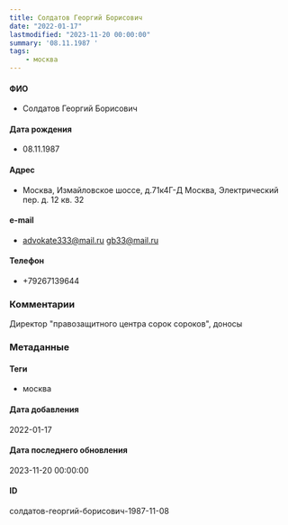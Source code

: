 ```yaml
---
title: Солдатов Георгий Борисович
date: "2022-01-17"
lastmodified: "2023-11-20 00:00:00"
summary: '08.11.1987 '
tags: 
    - москва
---
```

<!--# pp1-->
<!--## Фигурант-->
<!--### Личные данные-->
#### ФИО
- Солдатов Георгий Борисович
#### Дата рождения
- 08.11.1987
#### Адрес
- Москва, Измайловское шоссе, д.71к4Г-Д Москва, Электрический пер. д. 12 кв. 32
#### e-mail
- advokate333@mail.ru gb33@mail.ru
#### Телефон
- +79267139644
### Комментарии
Директор "правозащитного центра сорок сороков", доносы
### Метаданные
#### Теги
- москва
#### Дата добавления
2022-01-17
#### Дата последнего обновления
2023-11-20 00:00:00
#### ID
солдатов-георгий-борисович-1987-11-08
<!--## END;-->

